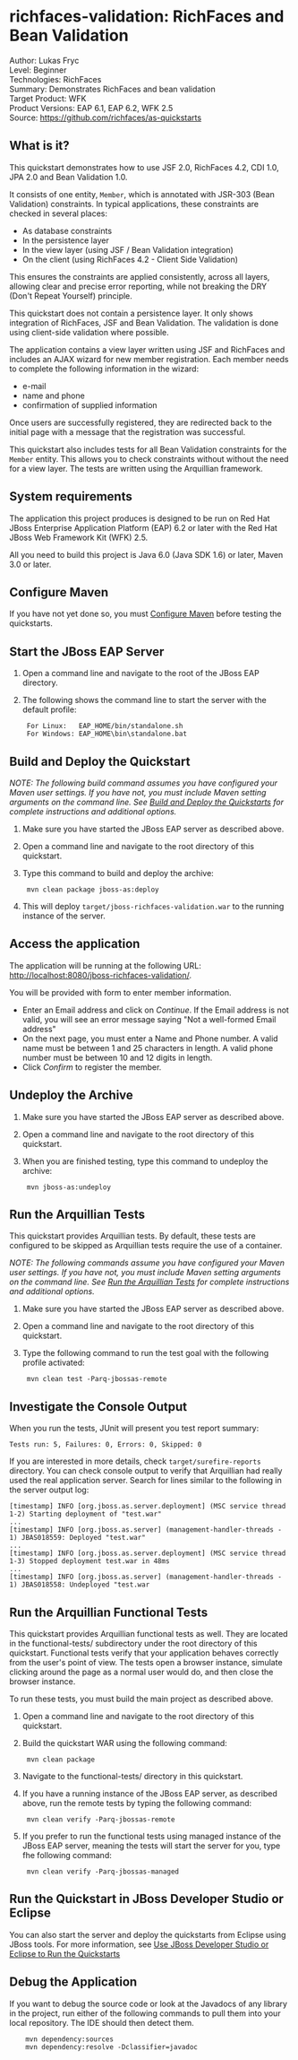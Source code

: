 richfaces-validation: RichFaces and Bean Validation
=======================================================
Author: Lukas Fryc  
Level: Beginner  
Technologies: RichFaces  
Summary: Demonstrates RichFaces and bean validation  
Target Product: WFK  
Product Versions: EAP 6.1, EAP 6.2, WFK 2.5  
Source: <https://github.com/richfaces/as-quickstarts>  

What is it?
-----------

This quickstart demonstrates how to use JSF 2.0, RichFaces 4.2, CDI 1.0, JPA 2.0 and Bean Validation 1.0. 

It consists of one entity, `Member`, which is annotated with JSR-303 (Bean Validation) constraints. In typical applications, these constraints are checked in several places:

* As database constraints
* In the persistence layer
* In the view layer (using JSF / Bean Validation integration)
* On the client (using RichFaces 4.2 - Client Side Validation)

This ensures the constraints are applied consistently, across all layers, allowing clear and precise error reporting, while not breaking the DRY (Don't Repeat Yourself) principle.

This quickstart does not contain a persistence layer. It only shows integration of RichFaces, JSF and Bean Validation. The validation is done using client-side validation where possible.

The application contains a view layer written using JSF and RichFaces and includes an AJAX wizard for new member registration. Each member needs to complete the following information in the wizard:

* e-mail
* name and phone
* confirmation of supplied information

Once users are successfully registered, they are redirected back to the initial page with a message that the registration was successful.

This quickstart also includes tests for all Bean Validation constraints for the `Member` entity. This allows you to check constraints without without the need for a view layer. The tests are written using the Arquillian framework.


System requirements
-------------------

The application this project produces is designed to be run on Red Hat JBoss Enterprise Application Platform (EAP) 6.2 or later with the  Red Hat JBoss Web Framework Kit (WFK) 2.5.

All you need to build this project is Java 6.0 (Java SDK 1.6) or later, Maven 3.0 or later.

 
Configure Maven
---------------

If you have not yet done so, you must [Configure Maven](../README.md#configure-maven) before testing the quickstarts.


Start the JBoss EAP Server
-------------------------

1. Open a command line and navigate to the root of the JBoss EAP directory.
2. The following shows the command line to start the server with the default profile:

        For Linux:   EAP_HOME/bin/standalone.sh
        For Windows: EAP_HOME\bin\standalone.bat

 
Build and Deploy the Quickstart
-------------------------

_NOTE: The following build command assumes you have configured your Maven user settings. If you have not, you must include Maven setting arguments on the command line. See [Build and Deploy the Quickstarts](../README.md#build-and-deploy-the-quickstarts) for complete instructions and additional options._

1. Make sure you have started the JBoss EAP server as described above.
2. Open a command line and navigate to the root directory of this quickstart.
3. Type this command to build and deploy the archive:

        mvn clean package jboss-as:deploy

4. This will deploy `target/jboss-richfaces-validation.war` to the running instance of the server.


Access the application 
---------------------

The application will be running at the following URL: <http://localhost:8080/jboss-richfaces-validation/>.

You will be provided with form to enter member information. 

* Enter an Email address and click on *Continue*. If the Email address is not valid, you will see an error message saying "Not a well-formed Email address"
* On the next page, you must enter a Name and Phone number. A valid name must be between 1 and 25 characters in length. A valid phone number must be between 10 and 12 digits in length.
* Click *Confirm* to register the member.


Undeploy the Archive
--------------------

1. Make sure you have started the JBoss EAP server as described above.
2. Open a command line and navigate to the root directory of this quickstart.
3. When you are finished testing, type this command to undeploy the archive:

        mvn jboss-as:undeploy


Run the Arquillian Tests 
-------------------------

This quickstart provides Arquillian tests. By default, these tests are configured to be skipped as Arquillian tests require the use of a container. 

_NOTE: The following commands assume you have configured your Maven user settings. If you have not, you must include Maven setting arguments on the command line. See [Run the Arquillian Tests](../README.md#run-the-arquillian-tests) for complete instructions and additional options._

1. Make sure you have started the JBoss EAP server as described above.
2. Open a command line and navigate to the root directory of this quickstart.
3. Type the following command to run the test goal with the following profile activated:

        mvn clean test -Parq-jbossas-remote 


Investigate the Console Output
-----------------------

When you run the tests, JUnit will present you test report summary:

    Tests run: 5, Failures: 0, Errors: 0, Skipped: 0

If you are interested in more details, check `target/surefire-reports` directory. You can check console output to verify that Arquillian had really used the real application server. Search for lines similar to the following in the server output log:

    [timestamp] INFO [org.jboss.as.server.deployment] (MSC service thread 1-2) Starting deployment of "test.war"
    ...
    [timestamp] INFO [org.jboss.as.server] (management-handler-threads - 1) JBAS018559: Deployed "test.war"
    ...
    [timestamp] INFO [org.jboss.as.server.deployment] (MSC service thread 1-3) Stopped deployment test.war in 48ms
    ...
    [timestamp] INFO [org.jboss.as.server] (management-handler-threads - 1) JBAS018558: Undeployed "test.war
	 
	 
Run the Arquillian Functional Tests
-----------------------------------

This quickstart provides Arquillian functional tests as well. They are located in the functional-tests/ subdirectory under the root directory of this quickstart.
Functional tests verify that your application behaves correctly from the user's point of view. The tests open a browser instance, simulate clicking around the page as a normal user would do, and then close the browser instance.

To run these tests, you must build the main project as described above.

1. Open a command line and navigate to the root directory of this quickstart.
2. Build the quickstart WAR using the following command:

        mvn clean package

3. Navigate to the functional-tests/ directory in this quickstart.
4. If you have a running instance of the JBoss EAP server, as described above, run the remote tests by typing the following command:

        mvn clean verify -Parq-jbossas-remote

5. If you prefer to run the functional tests using managed instance of the JBoss EAP server, meaning the tests will start the server for you, type fhe following command:

        mvn clean verify -Parq-jbossas-managed


Run the Quickstart in JBoss Developer Studio or Eclipse
-------------------------------------
You can also start the server and deploy the quickstarts from Eclipse using JBoss tools. For more information, see [Use JBoss Developer Studio or Eclipse to Run the Quickstarts](../README.md#use-jboss-developer-studio-or-eclipse-to-run-the-quickstarts) 


Debug the Application
------------------------------------

If you want to debug the source code or look at the Javadocs of any library in the project, run either of the following commands to pull them into your local repository. The IDE should then detect them.

        mvn dependency:sources
        mvn dependency:resolve -Dclassifier=javadoc
